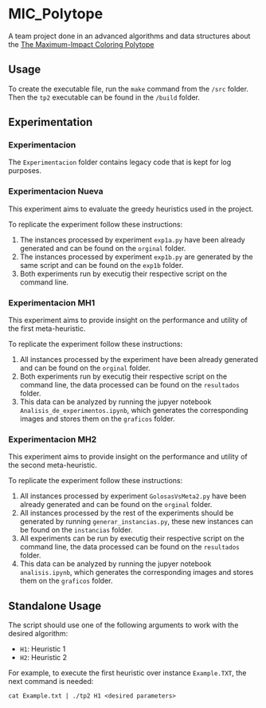 # MIC_Polytope
A team project done in an advanced algorithms and data structures about the [The Maximum-Impact Coloring Polytope](http://sedici.unlp.edu.ar/handle/10915/59241)

## Usage
To create the executable file, run the `make` command from the `/src` folder. Then the `tp2` executable can be found in the `/build` folder.

## Experimentation

### Experimentacion
The `Experimentacion` folder contains legacy code that is kept for log purposes.

### Experimentacion Nueva
This experiment aims to evaluate the greedy heuristics used in the project.

To replicate the experiment follow these instructions:
1. The instances processed by experiment `exp1a.py` have been already generated and can be found on the `orginal` folder.
2. The instances processed by experiment `exp1b.py` are generated by the same script and can be found on the `exp1b` folder.
3. Both experiments run by executig their respective script on the command line.

### Experimentacion MH1
This experiment aims to provide insight on the performance and utility of the first meta-heuristic.

To replicate the experiment follow these instructions:
1. All instances processed by the experiment have been already generated and can be found on the `orginal` folder.
2. Both experiments run by executig their respective script on the command line, the data processed can be found on the `resultados` folder.
3. This data can be analyzed by running the jupyer notebook `Analisis_de_experimentos.ipynb`, which generates the corresponding images and stores them on the `graficos` folder.

### Experimentacion MH2
This experiment aims to provide insight on the performance and utility of the second meta-heuristic.

To replicate the experiment follow these instructions:
1. All instances processed by experiment `GolosasVsMeta2.py` have been already generated and can be found on the `orginal` folder.
2. All instances processed by the rest of the experiments should be generated by running `generar_instancias.py`, these new instances can be found on the `instancias` folder.
3. All experiments can be run by executig their respective script on the command line, the data processed can be found on the `resultados` folder.
4. This data can be analyzed by running the jupyer notebook `analisis.ipynb`, which generates the corresponding images and stores them on the `graficos` folder.

## Standalone Usage
The script should use one of the following arguments to work with the desired algorithm:
- `H1`: Heuristic 1
- `H2`: Heuristic 2

For example, to execute the first heuristic over instance `Example.TXT`, the next command is needed:
```
cat Example.txt | ./tp2 H1 <desired parameters>
```


